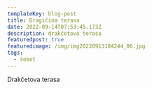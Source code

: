 ```yaml
---
templateKey: blog-post
title: Dragičina terasa
date: 2022-09-14T07:53:45.173Z
description: drakčetova terasa
featuredpost: true
featuredimage: /img/img20220913104244_06.jpg
tags:
  - šebet
---
```

Drakčetova terasa